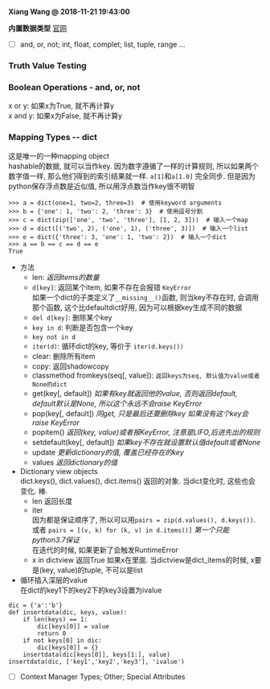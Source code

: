 **Xiang Wang @ 2018-11-21 19:43:00**

**内置数据类型**
[官网](https://docs.python.org/3/library/stdtypes.html#)

* [ ] and, or, not; int, float, complet; list, tuple, range ...

### Truth Value Testing

### Boolean Operations - and, or, not
x or y: 如果x为True, 就不再计算y  
x and y: 如果x为False, 就不再计算y

### Mapping Types -- dict
这是唯一的一种mapping object  
hashable的数据, 就可以当作key. 因为数字遵循了一样的计算规则, 所以如果两个数字值一样, 那么他们得到的索引结果就一样. `a[1]`和`a[1.0]` 完全同步. 但是因为python保存浮点数是近似值, 所以用浮点数当作key很不明智
```
>>> a = dict(one=1, two=2, three=3)  # 使用keyword arguments
>>> b = {'one': 1, 'two': 2, 'three': 3}  # 使用逗号分割
>>> c = dict(zip(['one', 'two', 'three'], [1, 2, 3]))  # 输入一个map
>>> d = dict([('two', 2), ('one', 1), ('three', 3)])  # 输入一个list
>>> e = dict({'three': 3, 'one': 1, 'two': 2})  # 输入一个dict
>>> a == b == c == d == e
True
```
* 方法
    * len: *返回items的数量*
    * `d[key]`: 返回某个item, 如果不存在会报错 `KeyError`  
    如果一个dict的子类定义了`__missing__()`函数, 则当key不存在时, 会调用那个函数, 这个比defaultdict好用, 因为可以根据key生成不同的数据
    * `del d[key]`: 删除某个key
    * `key in d`: 判断是否包含一个key
    * `key not in d`
    * `iter(d)`: 循环dict的key, 等价于 `iter(d.keys())`
    * clear: 删除所有item
    * copy: 返回shadowcopy
    * classmethod fromkeys(seq[, value]): `返回keys为seq, 默认值为value或者None的dict`
    * get(key[, default]) *如果有key就返回他的value, 否则返回default, default默认是None, 所以这个永远不会raise KeyError*
    * pop(key[, default]) *同get, 只是最后还要删除key 如果没有这个key会raise KeyError*
    * popitem() *返回(key, value)或者报KeyError, 注意是LIFO,后进先出的规则*
    * setdefault(key[, default]) *如果key不存在就设置默认值default或者None*
    * update *更新dictionary的值, 覆盖已经存在的key*
    * values *返回dictionary的值*
* Dictionary view objects  
dict.keys(), dict.values(), dict.items() 返回的对象. 当dict变化时, 这些也会变化. 棒.
    * len 返回长度
    * iter  
    因为都是保证顺序了, 所以可以用`pairs = zip(d.values(), d.keys())`. 或者 `pairs = [(v, k) for (k, v) in d.items()]`  *第一个只能python3.7保证*  
    在迭代的时候, 如果更新了会触发RuntimeError
    * x in dictview
    返回True 如果x在里面. 当dictview是dict_items的时候, x要是(key, value)的tuple, 不可以是list
* 循环插入深层的value  
在dict的key1下的key2下的key3设置为ivalue  
```
dic = {'a':'b'}
def insertdata(dic, keys, value):
    if len(keys) == 1:
        dic[keys[0]] = value
        return 0
    if not keys[0] in dic:
        dic[keys[0]] = {}
    insertdata(dic[keys[0]], keys[1:], value)
insertdata(dic, ['key1','key2','key3'], 'ivalue')
```
* [ ] Context Manager Types; Other; Special Attributes
